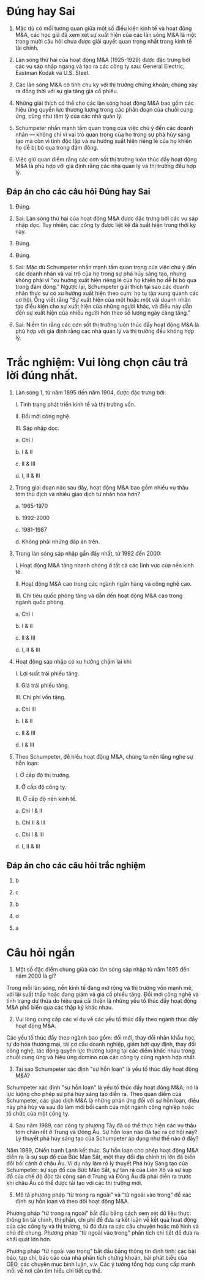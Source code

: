 # **Đúng hay Sai**

1. Mặc dù có mối tương quan giữa một số điều kiện kinh tế và hoạt động M&A, các học giả đã xem xét sự xuất hiện của các làn sóng M&A là một trong mười câu hỏi chưa được giải quyết quan trọng nhất trong kinh tế tài chính.

2. Làn sóng thứ hai của hoạt động M&A (1925-1929) được đặc trưng bởi các vụ sáp nhập ngang và tạo ra các công ty sau: General Electric, Eastman Kodak và U.S. Steel.

3. Các làn sóng M&A có tính chu kỳ với thị trường chứng khoán; chúng xảy ra đồng thời với sự gia tăng giá cổ phiếu.

4. Những giải thích có thể cho các làn sóng hoạt động M&A bao gồm các hiệu ứng quyền lực thương lượng trong các phân đoạn của chuỗi cung ứng, cũng như tâm lý của các nhà quản lý.

5. Schumpeter nhấn mạnh tầm quan trọng của việc chú ý đến các doanh nhân — không chỉ vì vai trò quan trọng của họ trong sự phá hủy sáng tạo mà còn vì tính độc lập và xu hướng xuất hiện riêng lẻ của họ khiến họ dễ bị bỏ qua trong đám đông.

6. Việc giữ quan điểm rằng các cơn sốt thị trường luôn thúc đẩy hoạt động M&A là phù hợp với giả định rằng các nhà quản lý và thị trường đều hợp lý.

## **Đáp án cho các câu hỏi Đúng hay Sai**

1. Đúng.

2. Sai: Làn sóng thứ hai của hoạt động M&A được đặc trưng bởi các vụ sáp nhập dọc. Tuy nhiên, các công ty được liệt kê đã xuất hiện trong thời kỳ này.

3. Đúng.

4. Đúng.

5. Sai: Mặc dù Schumpeter nhấn mạnh tầm quan trọng của việc chú ý đến các doanh nhân và vai trò của họ trong sự phá hủy sáng tạo, nhưng không phải vì “xu hướng xuất hiện riêng lẻ của họ khiến họ dễ bị bỏ qua trong đám đông.” Ngược lại, Schumpeter giải thích tại sao các doanh nhân thực sự có xu hướng xuất hiện theo cụm: họ tụ tập xung quanh các cơ hội. Ông viết rằng “Sự xuất hiện của một hoặc một vài doanh nhân tạo điều kiện cho sự xuất hiện của những người khác, và điều này dẫn đến sự xuất hiện của nhiều người hơn theo số lượng ngày càng tăng.”

6. Sai: Niềm tin rằng các cơn sốt thị trường luôn thúc đẩy hoạt động M&A là phù hợp với giả định rằng các nhà quản lý và thị trường đều không hợp lý.

# **Trắc nghiệm: Vui lòng chọn câu trả lời đúng nhất.**

1. Làn sóng 1, từ năm 1895 đến năm 1904, được đặc trưng bởi:

    I. Tình trạng phát triển kinh tế và thị trường vốn.

    II. Đổi mới công nghệ.

    III. Sáp nhập dọc.

    a. Chỉ I

    b. I & II

    c. II & III

    d. I, II & III

2. Trong giai đoạn nào sau đây, hoạt động M&A bao gồm nhiều vụ thâu tóm thù địch và nhiều giao dịch tư nhân hóa hơn?

    a. 1965-1970

    b. 1992-2000

    c. 1981-1987

    d. Không phải những đáp án trên.

3. Trong làn sóng sáp nhập gần đây nhất, từ 1992 đến 2000:

    I. Hoạt động M&A tăng nhanh chóng ở tất cả các lĩnh vực của nền kinh tế.

    II. Hoạt động M&A cao trong các ngành ngân hàng và công nghệ cao.

    III. Chi tiêu quốc phòng tăng và dẫn đến hoạt động M&A cao trong ngành quốc phòng.

    a. Chỉ I

    b. I & II

    c. II & III

    d. I, II & III

4. Hoạt động sáp nhập có xu hướng chậm lại khi:

    I. Lợi suất trái phiếu tăng.

    II. Giá trái phiếu tăng.

    III. Chi phí vốn tăng.

    a. Chỉ III

    b. I & II

    c. II & III

    d. I & III

5. Theo Schumpeter, để hiểu hoạt động M&A, chúng ta nên lắng nghe sự hỗn loạn:

    I. Ở cấp độ thị trường.

    II. Ở cấp độ công ty.

    III. Ở cấp độ nền kinh tế.

    a. Chỉ I & II

    b. Chỉ II & III

    c. Chỉ I & III

    d. I, II & III

## **Đáp án cho các câu hỏi trắc nghiệm**

1. b

2. c

3. b

4. d

5. a

# **Câu hỏi ngắn**

1. Một số đặc điểm chung giữa các làn sóng sáp nhập từ năm 1895 đến năm 2000 là gì?

Trong mỗi làn sóng, nền kinh tế đang mở rộng và thị trường vốn mạnh mẽ, với lãi suất thấp hoặc đang giảm và giá cổ phiếu tăng. Đổi mới công nghệ và tình trạng dư thừa do hiệu quả cải thiện là những yếu tố thúc đẩy hoạt động M&A phổ biến qua các thập kỷ khác nhau.

2. Vui lòng cung cấp các ví dụ về các yếu tố thúc đẩy theo ngành thúc đẩy hoạt động M&A.

Các yếu tố thúc đẩy theo ngành bao gồm: đổi mới, thay đổi nhân khẩu học, tự do hóa thương mại, tái cơ cấu doanh nghiệp, giảm bớt quy định, thay đổi công nghệ, tác động quyền lực thương lượng tại các điểm khác nhau trong chuỗi cung ứng và hiệu ứng domino của các công ty cùng ngành hợp nhất.

3. Tại sao Schumpeter xác định "sự hỗn loạn" là yếu tố thúc đẩy hoạt động M&A?

Schumpeter xác định "sự hỗn loạn" là yếu tố thúc đẩy hoạt động M&A; nó là lực lượng cho phép sự phá hủy sáng tạo diễn ra. Theo quan điểm của Schumpeter, các giao dịch M&A là những phản ứng đối với sự hỗn loạn, điều này phá hủy và sau đó làm mới bối cảnh của một ngành công nghiệp hoặc tổ chức của một công ty.

4. Sau năm 1989, các công ty phương Tây đã có thể thực hiện các vụ thâu tóm chân rết ở Trung và Đông Âu. Sự hỗn loạn nào đã tạo ra cơ hội này? Lý thuyết phá hủy sáng tạo của Schumpeter áp dụng như thế nào ở đây?

Năm 1989, Chiến tranh Lạnh kết thúc. Sự hỗn loạn cho phép hoạt động M&A diễn ra là sự sụp đổ của Bức Màn Sắt, một thay đổi địa chính trị lớn đã biến đổi bối cảnh ở châu Âu. Ví dụ này làm rõ lý thuyết Phá hủy Sáng tạo của Schumpeter: sự sụp đổ của Bức Màn Sắt, sự tan rã của Liên Xô và sự sụp đổ của chế độ độc tài cộng sản ở Trung và Đông Âu đã phải diễn ra trước khi châu Âu có thể được tái tạo với các thị trường mới.

5. Mô tả phương pháp “từ trong ra ngoài” và “từ ngoài vào trong” để xác định sự hỗn loạn và theo dõi hoạt động M&A.

Phương pháp “từ trong ra ngoài” bắt đầu bằng cách xem xét dữ liệu thực: thông tin tài chính, thị phần, chi phí để đưa ra kết luận về kết quả hoạt động của các công ty và thị trường, từ đó đưa ra các câu chuyện hoặc mô hình và chủ đề chung. Phương pháp “từ ngoài vào trong” phân tích chi tiết để đưa ra khái quát lớn hơn.

Phương pháp “từ ngoài vào trong” bắt đầu bằng thông tin định tính: các bài báo, tạp chí, báo cáo của nhà phân tích chứng khoán, bài phát biểu của CEO, các chuyên mục bình luận, v.v. Các ý tưởng tổng hợp cung cấp manh mối về nơi cần tìm hiểu chi tiết cụ thể.
